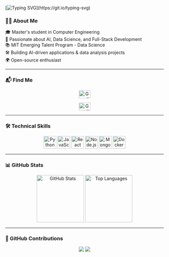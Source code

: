 [![Typing SVG](https://readme-typing-svg.demolab.com?font=Fira+Code&pause=1000&color=4CAF50&vCenter=true&width=500&height=30&lines=Hi%2C+I'm+Mahdia+Ahmadi!)](https://git.io/typing-svg)

### 👩‍💻 About Me  

<p align="left">
    🎓 Master's student in Computer Engineering <br>
    🤖 Passionate about AI, Data Science, and Full-Stack Development <br>
    📚 MIT Emerging Talent Program - Data Science <br>
    🛠 Building AI-driven applications & data analysis projects <br>
    🌍 Open-source enthusiast <br>
</p>

---

### 📬 Find Me  

<p align="center">
  <a href="mailto:mahdiaahmadi345@gmail.com" target="_blank">
    <img src="https://raw.githubusercontent.com/maurodesouza/profile-readme-generator/master/src/assets/icons/social/gmail/default.svg" width="37" height="25" alt="Gmail logo" />
  </a>
  <p align="center">
  <a href="www.linkedin.com/in/mahdiaahmadi" target="_blank">
    <img src="https://raw.githubusercontent.com/maurodesouza/profile-readme-generator/master/src/assets/icons/social/linkedin/default.svg" width="37" height="25" alt="Gmail logo" />
  </a>

</p>

---

### 🛠 Technical Skills  

<p align="center">
  <img src="https://cdn.jsdelivr.net/gh/devicons/devicon/icons/python/python-plain.svg" height="40" alt="Python logo" />
  <img src="https://cdn.jsdelivr.net/gh/devicons/devicon/icons/javascript/javascript-plain.svg" height="40" alt="JavaScript logo" />
  <img src="https://cdn.jsdelivr.net/gh/devicons/devicon/icons/react/react-original.svg" height="40" alt="React logo" />
  <img src="https://cdn.jsdelivr.net/gh/devicons/devicon/icons/nodejs/nodejs-plain.svg" height="40" alt="Node.js logo" />
  <img src="https://cdn.jsdelivr.net/gh/devicons/devicon/icons/mongodb/mongodb-original.svg" height="40" alt="MongoDB logo" />
  <img src="https://cdn.jsdelivr.net/gh/devicons/devicon/icons/docker/docker-plain.svg" height="40" alt="Docker logo" />
</p>

---

### 📊 GitHub Stats  

<p align="center">
  <img src="https://github-readme-stats-git-masterrstaa-rickstaa.vercel.app/api?username=mahdiaahmadi&show_icons=true&theme=dracula&hide_border=true" height="150" alt="GitHub Stats" />
  <img src="https://github-readme-stats.vercel.app/api/top-langs?username=mahdiaahmadi&layout=compact&theme=dracula&hide_border=true" height="150" alt="Top Languages" />
</p>

---

### 🐍 GitHub Contributions  

<p align="center">
  <img src="https://github.com/mahdiaahmadi/mahdiaahmadi/blob/output/snake-dark.svg#gh-dark-mode-only" />
  <img src="https://github.com/mahdiaahmadi/mahdiaahmadi/blob/output/snake-light.svg#gh-light-mode-only" />
</p>
